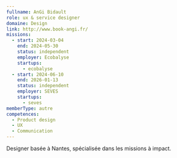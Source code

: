 ```yaml
---
fullname: AnGi Bidault
role: ux & service designer
domaine: Design
link: http://www.book-angi.fr/
missions:
  - start: 2024-03-04
    end: 2024-05-30
    status: independent
    employer: Ecobalyse
    startups:
      - ecobalyse
  - start: 2024-06-10
    end: 2026-01-13
    status: independent
    employer: SEVES
    startups:
      - seves
memberType: autre
competences:
  - Product design
  - UX
  - Communication
---
```

Designer basée à Nantes, spécialisée dans les missions à impact.